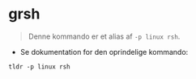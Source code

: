 # grsh

> Denne kommando er et alias af `-p linux rsh`.

- Se dokumentation for den oprindelige kommando:

`tldr -p linux rsh`
